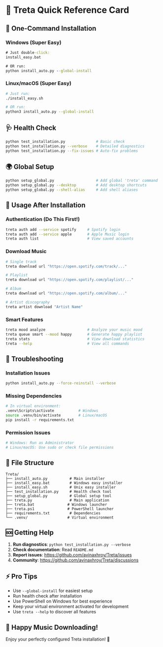 # 🎵 Treta Quick Reference Card

## 🚀 One-Command Installation

### Windows (Super Easy)
```cmd
# Just double-click:
install_easy.bat

# OR run:
python install_auto.py --global-install
```

### Linux/macOS (Super Easy)
```bash
# Just run:
./install_easy.sh

# OR run:
python3 install_auto.py --global-install
```

## 🩺 Health Check
```bash
python test_installation.py              # Basic check
python test_installation.py --verbose    # Detailed diagnostics  
python test_installation.py --fix-issues # Auto-fix problems
```

## 🌍 Global Setup
```bash
python setup_global.py                   # Add global 'treta' command
python setup_global.py --desktop         # Add desktop shortcuts
python setup_global.py --shell-alias     # Add shell aliases
```

## 🎯 Usage After Installation

### Authentication (Do This First!)
```bash
treta auth add --service spotify     # Spotify login
treta auth add --service apple       # Apple Music login  
treta auth list                      # View saved accounts
```

### Download Music
```bash
# Single track
treta download url "https://open.spotify.com/track/..."

# Playlist  
treta download url "https://open.spotify.com/playlist/..."

# Album
treta download url "https://open.spotify.com/album/..."

# Artist discography
treta artist download "Artist Name"
```

### Smart Features
```bash
treta mood analyze                   # Analyze your music mood
treta queue smart --mood happy       # Generate happy playlist
treta stats                          # View download statistics
treta --help                         # View all commands
```

## 🔧 Troubleshooting

### Installation Issues
```bash
python install_auto.py --force-reinstall --verbose
```

### Missing Dependencies
```bash
# In virtual environment:
.venv\Scripts\activate           # Windows  
source .venv/bin/activate        # Linux/macOS
pip install -r requirements.txt
```

### Permission Issues
```bash
# Windows: Run as Administrator
# Linux/macOS: Use sudo or check file permissions
```

## 📁 File Structure
```
Treta/
├── install_auto.py          # Main installer
├── install_easy.bat         # Windows easy installer  
├── install_easy.sh          # Unix easy installer
├── test_installation.py     # Health check tool
├── setup_global.py          # Global setup tool
├── treta.py                 # Main application
├── treta.bat               # Windows launcher
├── treta.ps1               # PowerShell launcher  
├── requirements.txt         # Dependencies
└── .venv/                  # Virtual environment
```

## 🆘 Getting Help

1. **Run diagnostics**: `python test_installation.py --verbose`
2. **Check documentation**: Read `README.md`
3. **Report issues**: https://github.com/avinaxhroy/Treta/issues
4. **Community**: https://github.com/avinaxhroy/Treta/discussions

## ⚡ Pro Tips

- Use `--global-install` for easiest setup
- Run health check after installation
- Use PowerShell on Windows for best experience
- Keep your virtual environment activated for development
- Use `treta --help` to discover all features

## 🎵 Happy Music Downloading!

Enjoy your perfectly configured Treta installation! 🎉
